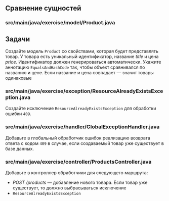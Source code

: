 ## Сравнение сущностей

### src/main/java/exercise/model/Product.java

## Задачи

Создайте модель `Product` со свойствами, которая будет представлять товар. У товара есть уникальный идентификатор, 
название *title* и цена *price*. Идентификатор должен генерироваться автоматически. Укажите аннотацию `EqualsAndHashCode` так, 
чтобы объект сравнивался по названию и цене. Если название и цена совпадает — значит товары одинаковые

### src/main/java/exercise/exception/ResourceAlreadyExistsException.java

Создайте исключение `ResourceAlreadyExistsException` для обработки ошибки `409`.

### src/main/java/exercise/handler/GlobalExceptionHandler.java

Добавьте в глобальный обработчик ошибок реализацию возврата ответа с кодом `409` в случае, 
если создаваемый товар уже существует в базе данных.

### src/main/java/exercise/controller/ProductsController.java

Добавьте в контроллер обработчики для следующего маршрута:

* *POST /products* — добавление нового товара. Если товар уже существует, то должно выбрасываться исключение 
* `ResourceAlreadyExistsException`
